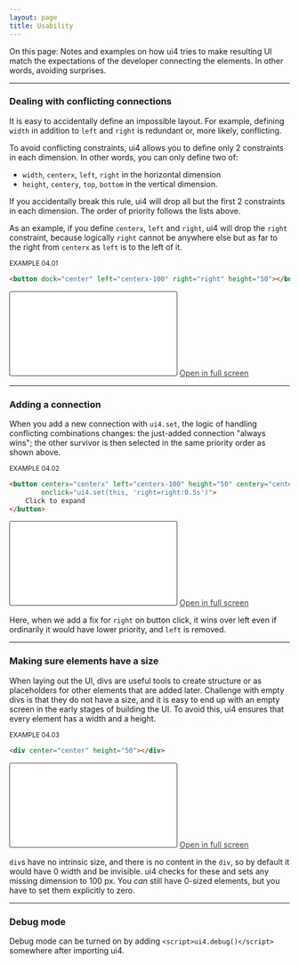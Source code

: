 ```yaml
---
layout: page
title: Usability
---
```


On this page: Notes and examples on how ui4 tries to make resulting UI match the expectations of
the developer connecting the elements. In other words, avoiding surprises.

---------------

### Dealing with conflicting connections

It is easy to accidentally define an impossible layout. For example, defining `width` in addition to
`left` and `right` is redundant or, more likely, conflicting.

To avoid conflicting constraints, ui4 allows you to define only 2 constraints in each dimension. In
other words, you can only define two of:
- `width`, `centerx`, `left`, `right` in the horizontal dimension
- `height`, `centery`, `top`, `bottom` in the vertical dimension.

If you accidentally break this rule, ui4 will drop all but the first 2 constraints in each
dimension. The order of priority follows the lists above.

As an example, if you define `centerx`, `left` and `right`, ui4 will drop the `right` constraint,
because logically `right` cannot be anywhere else but as far to the right from `centerx` as `left`
is to the left of it.

<sub>EXAMPLE 04.01</sub>
```html
<button dock="center" left="centerx-100" right="right" height="50"></button>
```
<iframe style="border:1px solid #404040;border-radius:3px;background-color:#212121;" src="examples/example_04.01.html"></iframe>
<a style="color: #404040" href="examples/example_04.01.html">Open in full screen</a>

---------------

### Adding a connection

When you add a new connection with `ui4.set`, the logic of handling conflicting combinations
changes: the just-added connection "always wins"; the other survivor is then selected in
the same priority order as shown above.

<sub>EXAMPLE 04.02</sub>
```html
<button centerx="centerx" left="centerx-100" height="50" centery="centery"
        onclick="ui4.set(this, 'right=right:0.5s')">
    Click to expand
</button>
```
<iframe style="border:1px solid #404040;border-radius:3px;background-color:#212121;" src="examples/example_04.02.html"></iframe>
<a style="color: #404040" href="examples/example_04.02.html">Open in full screen</a>

Here, when we add a fix for `right` on button click, it wins over left even if ordinarily it would
have lower priority, and `left` is removed.

---------------

### Making sure elements have a size

When laying out the UI, divs are useful tools to create structure or as placeholders for other
elements that are added later. Challenge with empty divs is that they do not have a size, and it is
easy to end up with an empty screen in the early stages of building the UI. To avoid this, ui4
ensures that every element has a width and a height.

<sub>EXAMPLE 04.03</sub>
```html
<div center="center" height="50"></div>
```
<iframe style="border:1px solid #404040;border-radius:3px;background-color:#212121;" src="examples/example_04.03.html"></iframe>
<a style="color: #404040" href="examples/example_04.03.html">Open in full screen</a>

`div`s have no intrinsic size, and there is no content in the `div`, so by default it would have
0 width and be invisible. ui4 checks for these and sets any missing dimension to 100 px. You
_can_ still have 0-sized elements, but you have to set them explicitly to zero.

---------------

### Debug mode

Debug mode can be turned on by adding `<script>ui4.debug()</script>` somewhere after importing ui4.